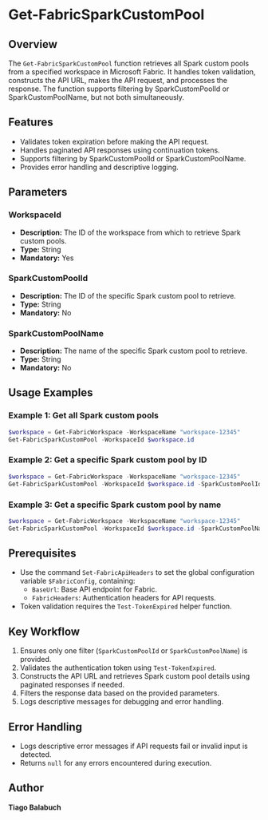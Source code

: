 # Get-FabricSparkCustomPool

## Overview

The `Get-FabricSparkCustomPool` function retrieves all Spark custom pools from a specified workspace in Microsoft Fabric. It handles token validation, constructs the API URL, makes the API request, and processes the response. The function supports filtering by SparkCustomPoolId or SparkCustomPoolName, but not both simultaneously.

## Features

- Validates token expiration before making the API request.
- Handles paginated API responses using continuation tokens.
- Supports filtering by SparkCustomPoolId or SparkCustomPoolName.
- Provides error handling and descriptive logging.

## Parameters

### WorkspaceId

- **Description:** The ID of the workspace from which to retrieve Spark custom pools.
- **Type:** String
- **Mandatory:** Yes

### SparkCustomPoolId

- **Description:** The ID of the specific Spark custom pool to retrieve.
- **Type:** String
- **Mandatory:** No

### SparkCustomPoolName

- **Description:** The name of the specific Spark custom pool to retrieve.
- **Type:** String
- **Mandatory:** No

## Usage Examples

### Example 1: Get all Spark custom pools

```powershell
$workspace = Get-FabricWorkspace -WorkspaceName "workspace-12345"
Get-FabricSparkCustomPool -WorkspaceId $workspace.id
```

### Example 2: Get a specific Spark custom pool by ID

```powershell
$workspace = Get-FabricWorkspace -WorkspaceName "workspace-12345"
Get-FabricSparkCustomPool -WorkspaceId $workspace.id -SparkCustomPoolId "992a9753-fb26-4dbe-8433-ccd571a2b6f2"
```

### Example 3: Get a specific Spark custom pool by name

```powershell
$workspace = Get-FabricWorkspace -WorkspaceName "workspace-12345"
Get-FabricSparkCustomPool -WorkspaceId $workspace.id -SparkCustomPoolName "MyPool"
```

## Prerequisites

- Use the command `Set-FabricApiHeaders` to set the global configuration variable `$FabricConfig`, containing:
  - `BaseUrl`: Base API endpoint for Fabric.
  - `FabricHeaders`: Authentication headers for API requests.
- Token validation requires the `Test-TokenExpired` helper function.

## Key Workflow

1. Ensures only one filter (`SparkCustomPoolId` or `SparkCustomPoolName`) is provided.
2. Validates the authentication token using `Test-TokenExpired`.
3. Constructs the API URL and retrieves Spark custom pool details using paginated responses if needed.
4. Filters the response data based on the provided parameters.
5. Logs descriptive messages for debugging and error handling.

## Error Handling

- Logs descriptive error messages if API requests fail or invalid input is detected.
- Returns `null` for any errors encountered during execution.

## Author

**Tiago Balabuch**